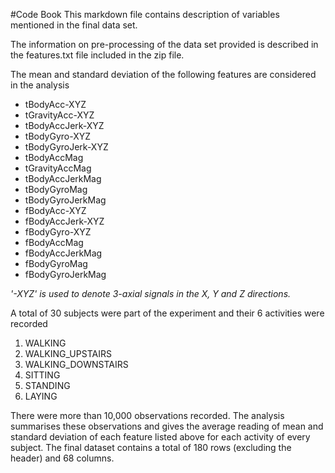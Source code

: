 #Code Book
This markdown file contains description of variables mentioned in the final data set.

The information on pre-processing of the data set provided is described in the features.txt file included in the zip file.  

The mean and standard deviation of the following features are considered in the analysis
  - tBodyAcc-XYZ
  - tGravityAcc-XYZ
  - tBodyAccJerk-XYZ
  - tBodyGyro-XYZ
  - tBodyGyroJerk-XYZ
  - tBodyAccMag
  - tGravityAccMag
  - tBodyAccJerkMag
  - tBodyGyroMag
  - tBodyGyroJerkMag
  - fBodyAcc-XYZ
  - fBodyAccJerk-XYZ
  - fBodyGyro-XYZ
  - fBodyAccMag
  - fBodyAccJerkMag
  - fBodyGyroMag
  - fBodyGyroJerkMag

*'-XYZ' is used to denote 3-axial signals in the X, Y and Z directions.*

A total of 30 subjects were part of the experiment and their 6 activities were recorded
  1. WALKING
  2. WALKING_UPSTAIRS
  3. WALKING_DOWNSTAIRS
  4. SITTING
  5. STANDING
  6. LAYING
  
There were more than 10,000 observations recorded. The analysis summarises these observations and gives the average reading of mean and standard deviation of each feature listed above for each activity of every subject.
The final dataset contains a total of 180 rows (excluding the header) and 68 columns.
